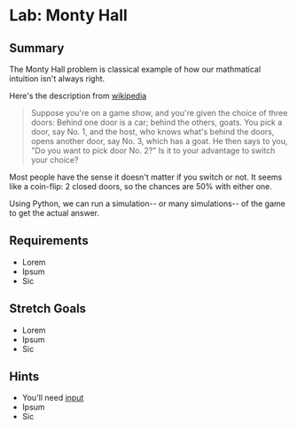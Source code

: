 # Lab: Monty Hall

## Summary
The Monty Hall problem is classical example of how our
mathmatical intuition isn't always right.

Here's the description from [wikipedia](https://en.wikipedia.org/wiki/Monty_Hall_problem)
> Suppose you're on a game show, and you're given 
> the choice of three doors: Behind one door is a car; 
> behind the others, goats. You pick a door, say No. 1, 
> and the host, who knows what's behind the doors, opens 
> another door, say No. 3, which has a goat. He then says 
> to you, "Do you want to pick door No. 2?" Is it to your 
> advantage to switch your choice?

Most people have the sense it doesn't matter if you 
switch or not. It seems like a coin-flip: 2 closed doors,
so the chances are 50% with either one.

Using Python, we can run a simulation-- or many simulations--
of the game to get the actual answer.


## Requirements
* Lorem
* Ipsum
* Sic


## Stretch Goals
* Lorem
* Ipsum
* Sic






## Hints
* You'll need [input](https://docs.python.org/3/library/functions.html#input)
* Ipsum
* Sic

